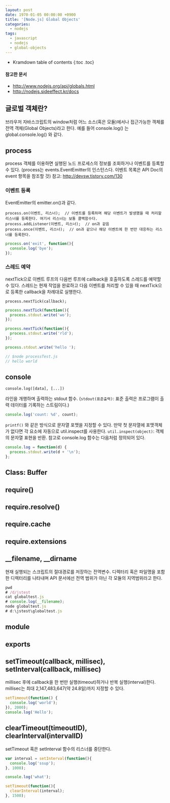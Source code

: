 ```yaml
---
layout: post
date: 1970-01-05 00:00:00 +0900
title: '[Node.js] Global Objects'
categories:
  - nodejs
tags:
  - javascript
  - nodejs
  - global-objects
---
```


* Kramdown table of contents
{:toc .toc}

#### 참고한 문서

- http://www.nodejs.org/api/globals.html
- http://nodejs.sideeffect.kr/docs

## 글로벌 객체란?

브라우저 자바스크립트의 window처럼 어느 소스(혹은 모듈)에서나 접근가능한 객체를 전역 객체(Global Objects)라고 한다.
예를 들어 console.log() 는 global.console.log() 와 같다.

## process

process 객체를 이용하면 실행된 노드 프로세스의 정보를 조회하거나 이벤트를 등록할 수 있다. (process는 events.EventEmitter의 인스턴스다. 이벤트 목록은 API Doc의 event 항목을 참조할 것)
참고: http://devsw.tistory.com/130

### 이벤트 등록

EventEmitter의 emitter.on()과 같다.

```
process.on(이벤트, 리스너);  // 이벤트를 등록하며 해당 이벤트가 발생했을 때 처리할 리스너를 등록한다. 여기서 리스너는 보통 콜백함수다.
process.addListener(이벤트, 리스너);  // on과 같음
process.once(이벤트, 리스너);  // on과 같으나 해당 이벤트에 한 번만 대응하는 리스너를 등록한다.
```

```js
process.on('exit', function(){
  console.log('bye');
});
```

### 스레드 예약

nextTick으로 이벤트 루프의 다음번 루프에 callback을 호출하도록 스레드를 예약할 수 있다. 스레드는 현재 작업을 완료하고 다음 이벤트를 처리할 수 있을 때 nextTick으로 등록한 callback을 차례대로 실행한다.

```
process.nextTick(callback);
```

```js
process.nextTick(function(){
  process.stdout.write('wo');
});

process.nextTick(function(){
  process.stdout.write('rld');
});

process.stdout.write('hello ');

// $node processTest.js
// hello world
```

## console

```
console.log([data], [...])
```

라인을 개행하며 출력하는 stdout 함수. (`stdout(표준출력)`: 표준 출력은 프로그램이 출력 데이터를 기록하는 스트림이다.)

```js
console.log('count: %d', count);
```

`printf()` 와 같은 방식으로 문자열 포맷을 지정할 수 있다. 만약 첫 문자열에 포맷객체가 없다면 각 요소에 자동으로 util.inspect를 사용한다.
`util.inspect(object)`: 객체의 문자열 표현을 반환.
참고로 console.log 함수는 다음처럼 정의되어 있다.

```js
console.log = function(d) {
  process.stdout.write(d + '\n');
};
```

## Class: Buffer


## require()


## require.resolve()


## require.cache


## require.extensions


## __filename, __dirname

현재 실행되는 스크립트의 절대경로를 저장하는 전역변수.
디렉터리 혹은 파일명을 포함한 디렉터리를 나타내며 API 문서에선 전역 범위가 아닌 각 모듈의 지역범위라고 한다.

```js
pwd
# /d/jstest
cat globaltest.js
# console.log(__filename);
node globaltest.js
# d:\jstest\globaltest.js
```

## module


## exports


## setTimeout(callback, millisec), setInterval(callback, millisec)

millisec 후에 callback을 한 번만 실행(timeout)하거나 반복 실행(interval)한다. millisec는 최대 2,147,483,647(약 24.8일)까지 지정할 수 있다.

```js
setTimeout(function() {
  console.log('world');
}), 2000);
console.log('Hello');
```

## clearTimeout(timeoutID), clearInterval(intervalID)

setTimeout 혹은 setInterval 함수의 리스너를 중단한다.

```js
var interval = setInterval(function(){
  console.log('ssup');
}, 1000);

console.log('what');

setTimeout(function(){
  clearInterval(interval);
}, 1500);
```
